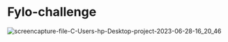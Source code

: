 # Fylo-challenge
![screencapture-file-C-Users-hp-Desktop-project-2023-06-28-16_20_46](https://github.com/Yasue2000/Fylo-challenge/assets/98059273/c2b5aa81-087c-4002-9fbc-0b0771484c5d)
